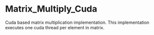 # Matrix_Multiply_Cuda
Cuda based matrix multiplication implementation.
This implementation executes one cuda thread per element in matrix.
